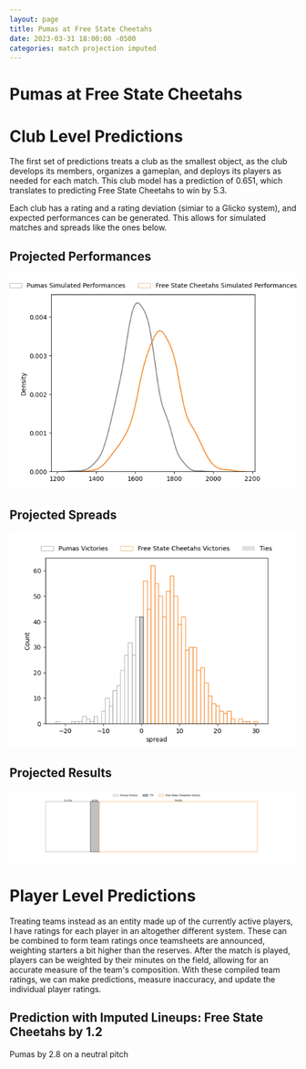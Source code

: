 ```yaml
---  
layout: page  
title: Pumas at Free State Cheetahs  
date: 2023-03-31 18:00:00 -0500  
categories: match projection imputed  
---
```

# Pumas at Free State Cheetahs

# Club Level Predictions


The first set of predictions treats a club as the smallest object, as the club develops its members, organizes a gameplan, and deploys its players as needed for each match. This club model has a prediction of 0.651, which translates to predicting Free State Cheetahs to win by 5.3.

Each club has a rating and a rating deviation (simiar to a Glicko system), and expected performances can be generated. This allows for simulated matches and spreads like the ones below.
## Projected Performances


![Projected Performances](plots/performances_2023-03-31-FreeStateCheetahs-Pumas.png)
## Projected Spreads


![Projected Spreads](plots/spreads_2023-03-31-FreeStateCheetahs-Pumas.png)
## Projected Results


![Projected Results](plots/resultbar_2023-03-31-FreeStateCheetahs-Pumas.png)
# Player Level Predictions


Treating teams instead as an entity made up of the currently active players, I have ratings for each player in an altogether different system. These can be combined to form team ratings once teamsheets are announced, weighting starters a bit higher than the reserves. After the match is played, players can be weighted by their minutes on the field, allowing for an accurate measure of the team's composition. With these compiled team ratings, we can make predictions, measure inaccuracy, and update the individual player ratings.
## Prediction with Imputed Lineups: Free State Cheetahs by 1.2


Pumas by 2.8 on a neutral pitch

